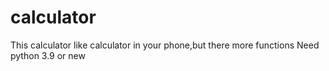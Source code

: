 # calculator
This calculator like calculator in your phone,but there more functions
Need python 3.9 or new
